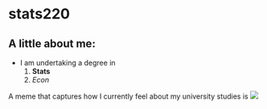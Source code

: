# stats220
## A little about me:

- I am undertaking a degree in
  1. **Stats**
  2. *Econ*

A meme that captures how I currently feel about my university studies is ![](https://media1.giphy.com/media/v1.Y2lkPTc5MGI3NjExZmd5YTJ4YThidDZkOWZ0a2VtM3MybWs2dzV2eTNucHNtZHZmazMxaSZlcD12MV9pbnRlcm5hbF9naWZfYnlfaWQmY3Q9Zw/12rTjvF0ANQJsk/giphy.gif)
